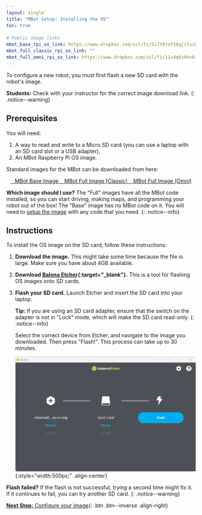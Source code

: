 ```yaml
---
layout: single
title: "MBot Setup: Installing the OS"
toc: true

# Public image links
mbot_base_rpi_os_link: https://www.dropbox.com/scl/fi/5s7t0tnf2bqjifuchb5ia/2024-08-22-mbot-base-bookworm.img.gz?rlkey=pvy1z6mb0ybgj5o0cf1p7yv7x&st=t395qrqn&dl=0
mbot_full_classic_rpi_os_link: ""
mbot_full_omni_rpi_os_link: https://www.dropbox.com/scl/fi/11c4q6zhhv6rpcvvm47sd/2024-08-22-mbot-full-omni-bookworm.img.gz?rlkey=7zrekoep72wvqpq0p9xj0xwcf&st=2ikaw15b&dl=0
---
```


To configure a new robot, you must first flash a new SD card with the robot's image.

**Students:** Check with your instructor for the correct image download link.
{: .notice--warning}

## Prerequisites

You will need:
1. A way to read and write to a Micro SD card (you can use a laptop with an SD card slot or a USB adapter),
2. An MBot Raspberry Pi OS image.

Standard images for the MBot can be downloaded from here:

<div style="text-align: center;">
    <a href="{{ page.mbot_base_rpi_os_link }}" class="btn btn--info" target="_blank">
        <i class="fas fa-download"></i>&nbsp;&nbsp; MBot Base Image
    </a>
    <a href="{{ page.mbot_full_classic_rpi_os_link }}" class="btn btn--info">
        <i class="fas fa-download"></i>&nbsp;&nbsp; MBot Full Image (Classic)
    </a>
    <a href="{{ page.mbot_full_omni_rpi_os_link }}" class="btn btn--info" target="_blank">
        <i class="fas fa-download"></i>&nbsp;&nbsp; MBot Full Image (Omni)
    </a>
</div>

**Which image should I use?** The "Full" images have all the MBot code installed, so you can start driving, making maps, and programming your robot out of the box! The "Base" image has no MBot code on it. You will need to [setup the image](/docs/setup/new-image) with any code that you need.
{: .notice--info}

## Instructions

To install the OS image on the SD card, follow these instructions:

1. **Download the image.** This might take some time because the file is large. Make sure you have about 4GB available.
2. **Download [Balena Etcher](https://etcher.balena.io/){:target="_blank"}.** This is a tool for flashing OS images onto SD cards.
3. **Flash your SD card.** Launch Etcher and insert the SD card into your laptop.

    **Tip:** If you are using an SD card adapter, ensure that the switch on the adapter is not in "Lock" mode, which will make the SD card read-only.
    {: .notice--info}

    Select the correct device from Etcher, and navigate to the image you downloaded. Then press "Flash!". This process can take up to 30 minutes.

    ![Flash the SD card](/assets/images/setup/flash_sd.png){:style="width:500px;" .align-center}

**Flash failed?** If the flash is not successful, trying a second time might fix it. If it continues to fail, you can try another SD card.
{: .notice--warning}


[**Next Step:** Configure your image](/docs/setup/02-configuration){: .btn .btn--inverse .align-right}
